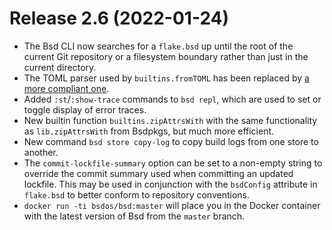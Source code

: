 # Release 2.6 (2022-01-24)

* The Bsd CLI now searches for a `flake.bsd` up until the root of the current
  Git repository or a filesystem boundary rather than just in the current
  directory.
* The TOML parser used by `builtins.fromTOML` has been replaced by [a
  more compliant one](https://github.com/ToruNiina/toml11).
* Added `:st`/`:show-trace` commands to `bsd repl`, which are used to
  set or toggle display of error traces.
* New builtin function `builtins.zipAttrsWith` with the same
  functionality as `lib.zipAttrsWith` from Bsdpkgs, but much more
  efficient.
* New command `bsd store copy-log` to copy build logs from one store
  to another.
* The `commit-lockfile-summary` option can be set to a non-empty
  string to override the commit summary used when committing an updated
  lockfile.  This may be used in conjunction with the `bsdConfig`
  attribute in `flake.bsd` to better conform to repository
  conventions.
* `docker run -ti bsdos/bsd:master` will place you in the Docker
  container with the latest version of Bsd from the `master` branch.
